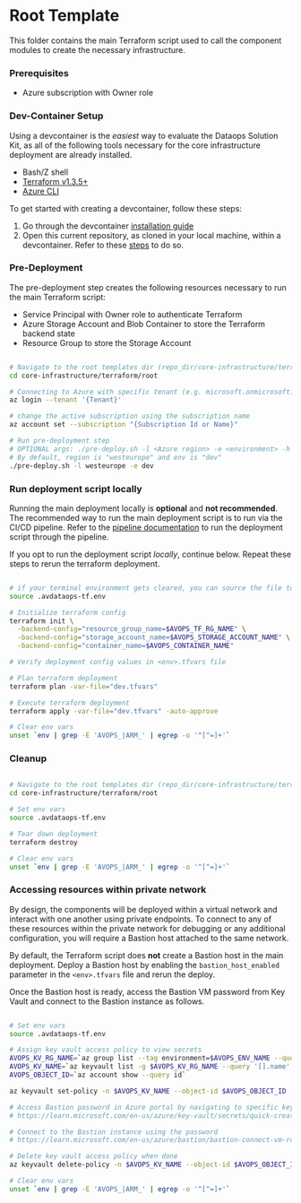 # Root Template

This folder contains the main Terraform script used to call the component modules to create the necessary infrastructure. 

### Prerequisites
- Azure subscription with Owner role

### Dev-Container Setup

Using a devcontainer is the *easiest* way to evaluate the Dataops Solution Kit, as all of the following tools necessary for the core infrastructure deployment are already installed.
  - Bash/Z shell
  - [Terraform v1.3.5+](https://developer.hashicorp.com/terraform/downloads)
  - [Azure CLI](https://docs.microsoft.com/en-us/cli/azure/install-azure-cli?view=azure-cli-latest)

To get started with creating a devcontainer, follow these steps:
1. Go through the devcontainer [installation guide](https://code.visualstudio.com/docs/devcontainers/containers#_installation)
2. Open this current repository, as cloned in your local machine, within a devcontainer. Refer to these [steps](https://code.visualstudio.com/docs/devcontainers/containers#_quick-start-open-an-existing-folder-in-a-container) to do so.

### Pre-Deployment

The pre-deployment step creates the following resources necessary to run the main Terraform script:
- Service Principal with Owner role to authenticate Terraform
- Azure Storage Account and Blob Container to store the Terraform backend state
- Resource Group to store the Storage Account

```bash

# Navigate to the root templates dir (repo_dir/core-infrastructure/terraform/root)
cd core-infrastructure/terraform/root

# Connecting to Azure with specific tenant (e.g. microsoft.onmicrosoft.com)
az login --tenant '{Tenant}'

# change the active subscription using the subscription name
az account set --subscription "{Subscription Id or Name}"

# Run pre-deployment step
# OPTIONAL args: ./pre-deploy.sh -l <Azure region> -e <environment> -h
# By default, region is "westeurope" and env is "dev"
./pre-deploy.sh -l westeurope -e dev

```

### Run deployment script locally

Running the main deployment locally is **optional** and **not recommended**. The recommended way to run the main deployment script is to run via the CI/CD pipeline. Refer to the [pipeline documentation](../../.pipelines/README.md) to run the deployment script through the pipeline.

If you opt to run the deployment script *locally*, continue below. Repeat these steps to rerun the terraform deployment.

```bash

# if your terminal environment gets cleared, you can source the file to reload the environment variables
source .avdataops-tf.env

# Initialize terraform config
terraform init \
  -backend-config="resource_group_name=$AVOPS_TF_RG_NAME" \
  -backend-config="storage_account_name=$AVOPS_STORAGE_ACCOUNT_NAME" \
  -backend-config="container_name=$AVOPS_CONTAINER_NAME"

# Verify deployment config values in <env>.tfvars file

# Plan terraform deployment
terraform plan -var-file="dev.tfvars"

# Execute terraform deployment
terraform apply -var-file="dev.tfvars" -auto-approve

# Clear env vars
unset `env | grep -E 'AVOPS_|ARM_' | egrep -o '^[^=]+'`

```

### Cleanup

```bash

# Navigate to the root templates dir (repo_dir/core-infrastructure/terraform/root)
cd core-infrastructure/terraform/root

# Set env vars
source .avdataops-tf.env

# Tear down deployment
terraform destroy

# Clear env vars
unset `env | grep -E 'AVOPS_|ARM_' | egrep -o '^[^=]+'`

```

### Accessing resources within private network 

By design, the components will be deployed within a virtual network and interact with one another using private endpoints. To connect to any of these resources within the private network for debugging or any additional configuration, you will require a Bastion host attached to the same network.

By default, the Terraform script does **not** create a Bastion host in the main deployment. Deploy a Bastion host by enabling the `bastion_host_enabled` parameter in the `<env>.tfvars` file and rerun the deploy.

Once the Bastion host is ready, access the Bastion VM password from Key Vault and connect to the Bastion instance as follows.

```bash

# Set env vars
source .avdataops-tf.env

# Assign key vault access policy to view secrets
AVOPS_KV_RG_NAME=`az group list --tag environment=$AVOPS_ENV_NAME --query '[].name' -o tsv`
AVOPS_KV_NAME=`az keyvault list -g $AVOPS_KV_RG_NAME --query '[].name' -o tsv`
AVOPS_OBJECT_ID=`az account show --query id`

az keyvault set-policy -n $AVOPS_KV_NAME --object-id $AVOPS_OBJECT_ID --secret-permissions get list

# Access Bastion password in Azure portal by navigating to specific key vault resource
# https://learn.microsoft.com/en-us/azure/key-vault/secrets/quick-create-portal#retrieve-a-secret-from-key-vault

# Connect to the Bastion instance using the password
# https://learn.microsoft.com/en-us/azure/bastion/bastion-connect-vm-rdp-windows

# Delete key vault access policy when done 
az keyvault delete-policy -n $AVOPS_KV_NAME --object-id $AVOPS_OBJECT_ID

# Clear env vars
unset `env | grep -E 'AVOPS_|ARM_' | egrep -o '^[^=]+'`

```
